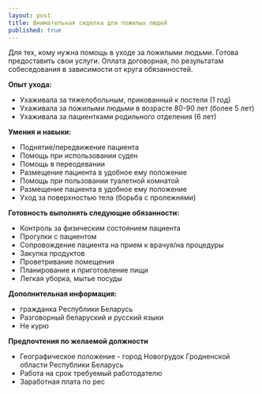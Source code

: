 ```yaml
---
layout: post
title: Внимательная сиделка для пожилых людей
published: true
---
```


Для тех, кому нужна помощь в уходе за пожилыми людьми. Готова предоставить свои услуги. Оплата договорная, по результатам собеседования в зависимости от круга обязанностей.

**Опыт ухода:**
- Ухаживала за тяжелобольным, прикованный к постели (1 год)
- Ухаживала за пожилыми людьми в возрасте 80-90 лет (более 5 лет)
- Ухаживала за пациентками родильного отделения (6 лет)

**Умения и навыки:**
- Поднятие/передвижение пациента
- Помощь при использовании суден
- Помощь в переодевании
- Размещение пациента в удобное ему положение 
- Помощь при пользовании туалетной комнатой
- Размещение пациента в удобное ему положение
- Уход за поверхностью тела (борьба с пролежнями)

**Готовность выполнять следующие обязанности:**
- Контроль за физическим состоянием пациента
- Прогулки с пациентом
- Сопровождение пациента на прием к врачуя/на процедуры
- Закупка продуктов
- Проветривание помещения 
- Планирование и приготовление пищи
- Легкая уборка, мытье посуды

**Дополнительная информация:**
- гражданка Республики Беларусь
- Разговорный беларуский и русский языки
- Не курю

**Предпочтения по желаемой должности**
- Географическое положение - город Новогрудок Гродненской области Республики Беларусь
- Работа на срок требуемый работодателю
- Заработная плата по рес
